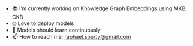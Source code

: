 - 📚 I’m currently working on Knowledge Graph Embeddings using MKB, CKB
- 🤓 Love to deploy models
- 🤖 Models should learn continuously
- 📫 How to reach me: raphael.sourty@gmail.com
